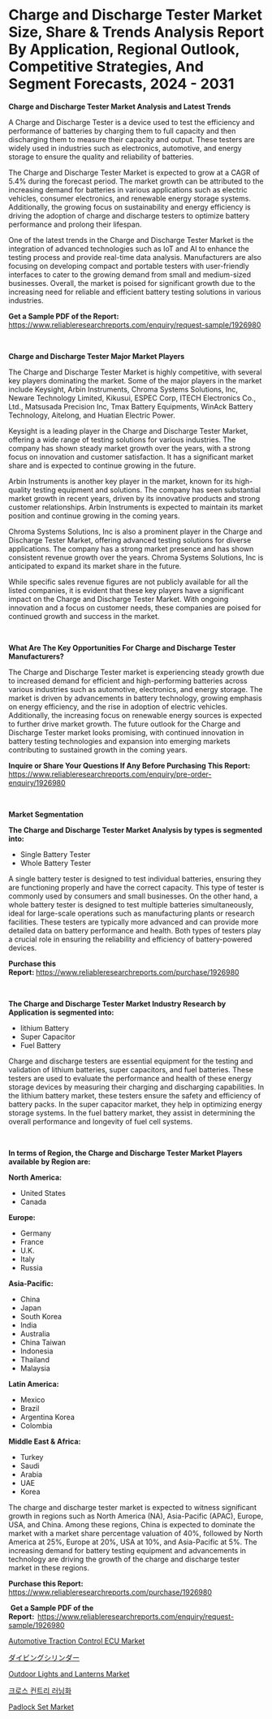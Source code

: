 <p><h1>Charge and Discharge Tester Market Size, Share & Trends Analysis Report By Application, Regional Outlook, Competitive Strategies, And Segment Forecasts, 2024 - 2031</h1></p><p><strong>Charge and Discharge Tester Market Analysis and Latest Trends</strong></p>
<p><p>A Charge and Discharge Tester is a device used to test the efficiency and performance of batteries by charging them to full capacity and then discharging them to measure their capacity and output. These testers are widely used in industries such as electronics, automotive, and energy storage to ensure the quality and reliability of batteries.</p><p>The Charge and Discharge Tester Market is expected to grow at a CAGR of 5.4% during the forecast period. The market growth can be attributed to the increasing demand for batteries in various applications such as electric vehicles, consumer electronics, and renewable energy storage systems. Additionally, the growing focus on sustainability and energy efficiency is driving the adoption of charge and discharge testers to optimize battery performance and prolong their lifespan.</p><p>One of the latest trends in the Charge and Discharge Tester Market is the integration of advanced technologies such as IoT and AI to enhance the testing process and provide real-time data analysis. Manufacturers are also focusing on developing compact and portable testers with user-friendly interfaces to cater to the growing demand from small and medium-sized businesses. Overall, the market is poised for significant growth due to the increasing need for reliable and efficient battery testing solutions in various industries.</p></p>
<p><strong>Get a Sample PDF of the Report:&nbsp;</strong> <a href="https://www.reliableresearchreports.com/enquiry/request-sample/1926980">https://www.reliableresearchreports.com/enquiry/request-sample/1926980</a></p>
<p>&nbsp;</p>
<p><strong>Charge and Discharge Tester Major Market Players</strong></p>
<p><p>The Charge and Discharge Tester Market is highly competitive, with several key players dominating the market. Some of the major players in the market include Keysight, Arbin Instruments, Chroma Systems Solutions, Inc, Neware Technology Limited, Kikusui, ESPEC Corp, ITECH Electronics Co., Ltd., Matsusada Precision Inc, Tmax Battery Equipments, WinAck Battery Technology, Aitelong, and Huatian Electric Power.</p><p>Keysight is a leading player in the Charge and Discharge Tester Market, offering a wide range of testing solutions for various industries. The company has shown steady market growth over the years, with a strong focus on innovation and customer satisfaction. It has a significant market share and is expected to continue growing in the future.</p><p>Arbin Instruments is another key player in the market, known for its high-quality testing equipment and solutions. The company has seen substantial market growth in recent years, driven by its innovative products and strong customer relationships. Arbin Instruments is expected to maintain its market position and continue growing in the coming years.</p><p>Chroma Systems Solutions, Inc is also a prominent player in the Charge and Discharge Tester Market, offering advanced testing solutions for diverse applications. The company has a strong market presence and has shown consistent revenue growth over the years. Chroma Systems Solutions, Inc is anticipated to expand its market share in the future.</p><p>While specific sales revenue figures are not publicly available for all the listed companies, it is evident that these key players have a significant impact on the Charge and Discharge Tester Market. With ongoing innovation and a focus on customer needs, these companies are poised for continued growth and success in the market.</p></p>
<p>&nbsp;</p>
<p><strong>What Are The Key Opportunities For Charge and Discharge Tester Manufacturers?</strong></p>
<p><p>The Charge and Discharge Tester market is experiencing steady growth due to increased demand for efficient and high-performing batteries across various industries such as automotive, electronics, and energy storage. The market is driven by advancements in battery technology, growing emphasis on energy efficiency, and the rise in adoption of electric vehicles. Additionally, the increasing focus on renewable energy sources is expected to further drive market growth. The future outlook for the Charge and Discharge Tester market looks promising, with continued innovation in battery testing technologies and expansion into emerging markets contributing to sustained growth in the coming years.</p></p>
<p><strong>Inquire or Share Your Questions If Any Before Purchasing This Report:</strong> <a href="https://www.reliableresearchreports.com/enquiry/pre-order-enquiry/1926980">https://www.reliableresearchreports.com/enquiry/pre-order-enquiry/1926980</a></p>
<p>&nbsp;</p>
<p><strong>Market Segmentation</strong></p>
<p><strong>The Charge and Discharge Tester Market Analysis by types is segmented into:</strong></p>
<p><ul><li>Single Battery Tester</li><li>Whole Battery Tester</li></ul></p>
<p><p>A single battery tester is designed to test individual batteries, ensuring they are functioning properly and have the correct capacity. This type of tester is commonly used by consumers and small businesses. On the other hand, a whole battery tester is designed to test multiple batteries simultaneously, ideal for large-scale operations such as manufacturing plants or research facilities. These testers are typically more advanced and can provide more detailed data on battery performance and health. Both types of testers play a crucial role in ensuring the reliability and efficiency of battery-powered devices.</p></p>
<p><strong>Purchase this Report:&nbsp;</strong><a href="https://www.reliableresearchreports.com/purchase/1926980">https://www.reliableresearchreports.com/purchase/1926980</a></p>
<p>&nbsp;</p>
<p><strong>The Charge and Discharge Tester Market Industry Research by Application is segmented into:</strong></p>
<p><ul><li>lithium Battery</li><li>Super Capacitor</li><li>Fuel Battery</li></ul></p>
<p><p>Charge and discharge testers are essential equipment for the testing and validation of lithium batteries, super capacitors, and fuel batteries. These testers are used to evaluate the performance and health of these energy storage devices by measuring their charging and discharging capabilities. In the lithium battery market, these testers ensure the safety and efficiency of battery packs. In the super capacitor market, they help in optimizing energy storage systems. In the fuel battery market, they assist in determining the overall performance and longevity of fuel cell systems.</p></p>
<p>&nbsp;</p>
<p><strong>In terms of Region, the Charge and Discharge Tester Market Players available by Region are:</strong></p>
<p>
    <p> <strong> North America: </strong>
        <ul>
            <li>United States</li>
            <li>Canada</li>
        </ul>
        </p> 
    <p> <strong> Europe: </strong>
        <ul>
            <li>Germany</li>
            <li>France</li>
            <li>U.K.</li>
            <li>Italy</li>
            <li>Russia</li>
        </ul>
        </p> 
    <p> <strong> Asia-Pacific: </strong>
        <ul>
            <li>China</li>
            <li>Japan</li>
            <li>South Korea</li>
            <li>India</li>
            <li>Australia</li>
            <li>China Taiwan</li>
            <li>Indonesia</li>
            <li>Thailand</li>
            <li>Malaysia</li>
        </ul>
        </p> 
    <p> <strong> Latin America: </strong>
        <ul>
            <li>Mexico</li>
            <li>Brazil</li>
            <li>Argentina Korea</li>
            <li>Colombia</li>
        </ul>
        </p> 
    <p> <strong> Middle East & Africa: </strong>
        <ul>
            <li>Turkey</li>
            <li>Saudi</li>
            <li>Arabia</li>
            <li>UAE</li>
            <li>Korea</li>
        </ul>
    </p>
    </p>
<p><p>The charge and discharge tester market is expected to witness significant growth in regions such as North America (NA), Asia-Pacific (APAC), Europe, USA, and China. Among these regions, China is expected to dominate the market with a market share percentage valuation of 40%, followed by North America at 25%, Europe at 20%, USA at 10%, and Asia-Pacific at 5%. The increasing demand for battery testing equipment and advancements in technology are driving the growth of the charge and discharge tester market in these regions.</p></p>
<p><strong>Purchase this Report: </strong><a href="https://www.reliableresearchreports.com/purchase/1926980">https://www.reliableresearchreports.com/purchase/1926980</a></p>
<p>&nbsp;<strong>Get a Sample PDF of the Report:&nbsp;&nbsp;</strong><a href="https://www.reliableresearchreports.com/enquiry/request-sample/1926980">https://www.reliableresearchreports.com/enquiry/request-sample/1926980</a></p>
<p><strong></strong></p>
<p><p><a href="https://military-diascia-e68.notion.site/Automotive-Traction-Control-ECU-Market-Centers-on-Aspects-such-as-Market-Growth-Market-Share-Marke-8c5438d73f5b4390a17038f0dbb919a8">Automotive Traction Control ECU Market</a></p><p><a href="https://medium.com/@liamdavis60/%E3%83%80%E3%82%A4%E3%83%93%E3%83%B3%E3%82%B0%E3%82%B7%E3%83%AA%E3%83%B3%E3%83%80%E3%83%BC%E5%B8%82%E5%A0%B4-%E7%AB%B6%E4%BA%89%E5%88%86%E6%9E%90-%E5%B8%82%E5%A0%B4%E5%8B%95%E5%90%91-2031%E5%B9%B4%E3%81%BE%E3%81%A7%E3%81%AE%E4%BA%88%E6%B8%AC-03d2e1578cde">ダイビングシリンダー</a></p><p><a href="https://view.publitas.com/reportprime-1/outdoor-lights-and-lanterns-market-share-market-new-trends-analysis-report-by-type-by-application-by-end-use-by-region-and-segment-forecasts-2024-2031/">Outdoor Lights and Lanterns Market</a></p><p><a href="https://medium.com/@juansmith1961/%ED%81%AC%EB%A1%9C%EC%8A%A4%EC%BB%A8%ED%8A%B8%EB%A6%AC-%EB%9F%AC%EB%8B%9D%ED%99%94-%EC%8B%9C%EC%9E%A5-%EC%8B%9C%EC%9E%A5-cagr-%EC%8B%9C%EC%9E%A5-%EB%8F%99%ED%96%A5-%EB%B0%8F-%EC%84%B1%EC%9E%A5-%EC%A0%84%EB%9E%B5%EC%97%90-%EB%8C%80%ED%95%9C-%ED%86%B5%EC%B0%B0%EB%A0%A5-110bca2dda55">크로스 컨트리 러닝화</a></p><p><a href="https://view.publitas.com/reportprime-1/padlock-set-market-research-report-forecasted-for-period-from-2024-2031-by-market-type-market-application-and-region/">Padlock Set Market</a></p></p>